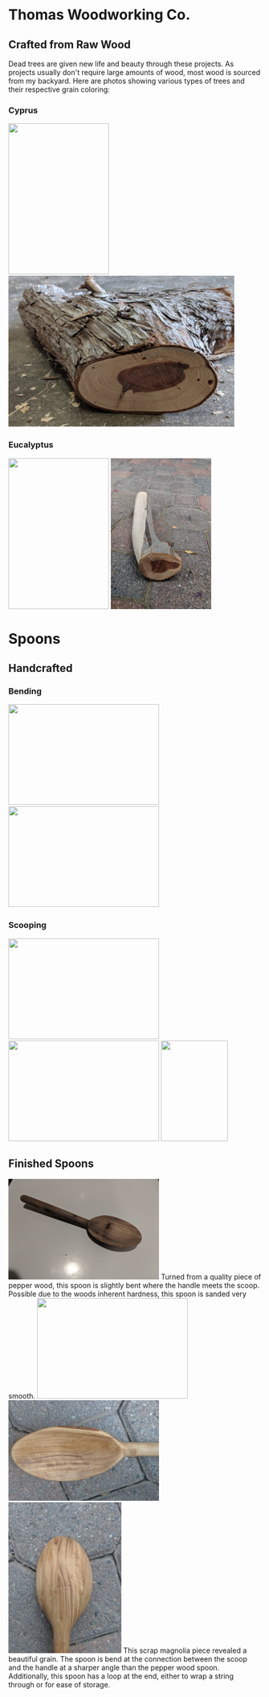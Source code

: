 # Thomas Woodworking Co.

## Crafted from Raw Wood
Dead trees are given new life and beauty through these projects. As projects 
usually don't require large amounts of wood, most wood is sourced from my backyard.
Here are photos showing various types of trees and their respective grain coloring:

### Cyprus

<img src="CyprusTree.jpg" width="200" height="300"> <img src="CyprusWood.jpg" width="450" height="300"> 

### Eucalyptus
<img src="EucalyptusTree.jpg" width="200" height="300"> <img src="EucalyptusWood.jpg" width="200" height="300">

# Spoons
## Handcrafted 
### Bending
<img src="BendingSpoon.jpg" width="300" height="200"> <img src="BentSpoon.jpg" width="300" height="200">

### Scooping
<img src="SpoonBlank1.jpg" width="300" height="200"> <img src="SpoonBlank2.jpg" width="300" height="200"> <img src="SpoonBlank3.jpg" width="133" height="200">


## Finished Spoons
<img src="PepperWoodSpoon.jpg" width="300" height="200">
Turned from a quality piece of pepper wood, this spoon is slightly bent where
the handle meets the scoop. Possible due to the woods inherent hardness, this spoon is
sanded very smooth.
<img src="MagnoliaSpoon.jpg" width="300" height="200">
<img src="MagnoliaSpoonFace.jpg" width="300" height="200">
<img src="MagnoliaSpoonBack.jpg" width="225" height="300">
This scrap magnolia piece revealed a beautiful grain. The spoon is bend at the connection
between the scoop and the handle at a sharper angle than the pepper wood spoon. Additionally, this 
spoon has a loop at the end, either to wrap a string through or for ease of storage.


